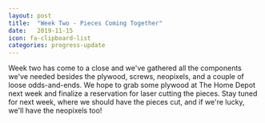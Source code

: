 ```yaml
---
layout: post
title:  "Week Two - Pieces Coming Together"
date:   2019-11-15
icon: fa-clipboard-list
categories: progress-update
---
```


Week two has come to a close and we've gathered all the components we've needed besides the plywood, screws, neopixels, and a couple of loose odds-and-ends. We hope to grab some plywood at The Home Depot next week and finalize a reservation for laser cutting the pieces. Stay tuned for next week, where we should have the pieces cut, and if we're lucky, we'll have the neopixels too!
